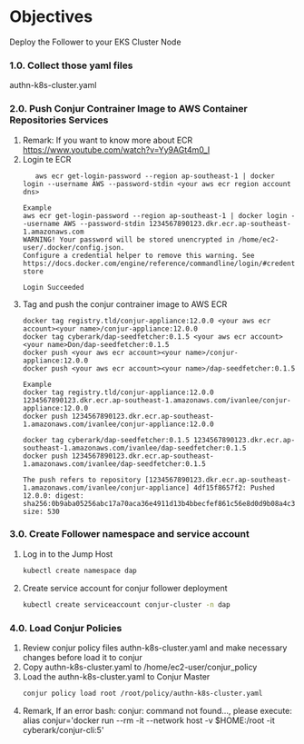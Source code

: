 # Objectives
Deploy the Follower to your EKS Cluster Node

### 1.0. Collect those yaml files
authn-k8s-cluster.yaml

### 2.0. Push Conjur Contrainer Image to AWS Container Repositories Services

1. Remark: If you want to know more about ECR https://www.youtube.com/watch?v=Yy9AGt4m0_I
2. Login te ECR
   ```
      aws ecr get-login-password --region ap-southeast-1 | docker login --username AWS --password-stdin <your aws ecr region account dns>
   ```
   ```
   Example
   aws ecr get-login-password --region ap-southeast-1 | docker login --username AWS --password-stdin 1234567890123.dkr.ecr.ap-southeast-1.amazonaws.com
   WARNING! Your password will be stored unencrypted in /home/ec2-user/.docker/config.json.
   Configure a credential helper to remove this warning. See
   https://docs.docker.com/engine/reference/commandline/login/#credentials-store

   Login Succeeded
   ```
3. Tag and push the conjur contrainer image to AWS ECR
   ```
   docker tag registry.tld/conjur-appliance:12.0.0 <your aws ecr account><your name>/conjur-appliance:12.0.0
   docker tag cyberark/dap-seedfetcher:0.1.5 <your aws ecr account><your name>Don/dap-seedfetcher:0.1.5
   docker push <your aws ecr account><your name>/conjur-appliance:12.0.0
   docker push <your aws ecr account><your name>/dap-seedfetcher:0.1.5
   ```
   ```
   Example
   docker tag registry.tld/conjur-appliance:12.0.0 1234567890123.dkr.ecr.ap-southeast-1.amazonaws.com/ivanlee/conjur-appliance:12.0.0
   docker push 1234567890123.dkr.ecr.ap-southeast-1.amazonaws.com/ivanlee/conjur-appliance:12.0.0
   
   docker tag cyberark/dap-seedfetcher:0.1.5 1234567890123.dkr.ecr.ap-southeast-1.amazonaws.com/ivanlee/dap-seedfetcher:0.1.5
   docker push 1234567890123.dkr.ecr.ap-southeast-1.amazonaws.com/ivanlee/dap-seedfetcher:0.1.5
   
   The push refers to repository [1234567890123.dkr.ecr.ap-southeast-1.amazonaws.com/ivanlee/conjur-appliance] 4df15f8657f2: Pushed
   12.0.0: digest: sha256:0b9aba05256abc17a70aca36e4911d13b4bbecfef861c56e8d0d9b08a4c3ed2e size: 530
   ```

### 3.0. Create Follower namespace and service account
1. Log in to the Jump Host
   ```bash
   kubectl create namespace dap
   ```
2. Create service account for conjur follower deployment 
   ```bash
   kubectl create serviceaccount conjur-cluster -n dap
   ```
   
### 4.0. Load Conjur Policies
1. Review conjur policy files authn-k8s-cluster.yaml and make necessary changes before load it to conjur
2. Copy authn-k8s-cluster.yaml to /home/ec2-user/conjur_policy
3. Load the authn-k8s-cluster.yaml to Conjur Master
   ```bash
   conjur policy load root /root/policy/authn-k8s-cluster.yaml
   ```
4. Remark, If an error bash: conjur: command not found..., please execute: alias conjur='docker run --rm -it --network host -v $HOME:/root -it cyberark/conjur-cli:5'




